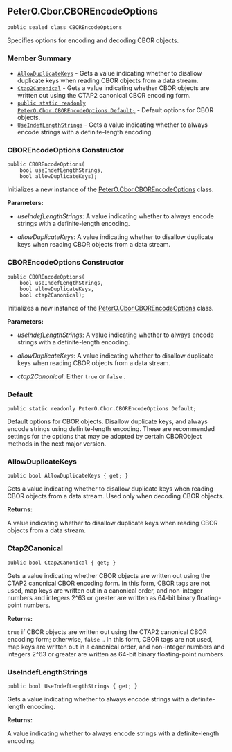 ## PeterO.Cbor.CBOREncodeOptions

    public sealed class CBOREncodeOptions

Specifies options for encoding and decoding CBOR objects.

### Member Summary
* <code>[AllowDuplicateKeys](#AllowDuplicateKeys)</code> - Gets a value indicating whether to disallow duplicate keys when reading CBOR objects from a data stream.
* <code>[Ctap2Canonical](#Ctap2Canonical)</code> - Gets a value indicating whether CBOR objects are written out using the CTAP2 canonical CBOR encoding form.
* <code>[public static readonly PeterO.Cbor.CBOREncodeOptions Default;](#Default)</code> - Default options for CBOR objects.
* <code>[UseIndefLengthStrings](#UseIndefLengthStrings)</code> - Gets a value indicating whether to always encode strings with a definite-length encoding.

<a id="Void_ctor_Boolean_Boolean"></a>
### CBOREncodeOptions Constructor

    public CBOREncodeOptions(
        bool useIndefLengthStrings,
        bool allowDuplicateKeys);

Initializes a new instance of the [PeterO.Cbor.CBOREncodeOptions](PeterO.Cbor.CBOREncodeOptions.md) class.

<b>Parameters:</b>

 * <i>useIndefLengthStrings</i>: A value indicating whether to always encode strings with a definite-length encoding.

 * <i>allowDuplicateKeys</i>: A value indicating whether to disallow duplicate keys when reading CBOR objects from a data stream.

<a id="Void_ctor_Boolean_Boolean_Boolean"></a>
### CBOREncodeOptions Constructor

    public CBOREncodeOptions(
        bool useIndefLengthStrings,
        bool allowDuplicateKeys,
        bool ctap2Canonical);

Initializes a new instance of the [PeterO.Cbor.CBOREncodeOptions](PeterO.Cbor.CBOREncodeOptions.md) class.

<b>Parameters:</b>

 * <i>useIndefLengthStrings</i>: A value indicating whether to always encode strings with a definite-length encoding.

 * <i>allowDuplicateKeys</i>: A value indicating whether to disallow duplicate keys when reading CBOR objects from a data stream.

 * <i>ctap2Canonical</i>: Either  `true`  or  `false` .

<a id="Default"></a>
### Default

    public static readonly PeterO.Cbor.CBOREncodeOptions Default;

Default options for CBOR objects. Disallow duplicate keys, and always encode strings using definite-length encoding. These are recommended settings for the options that may be adopted by certain CBORObject methods in the next major version.

<a id="AllowDuplicateKeys"></a>
### AllowDuplicateKeys

    public bool AllowDuplicateKeys { get; }

Gets a value indicating whether to disallow duplicate keys when reading CBOR objects from a data stream. Used only when decoding CBOR objects.

<b>Returns:</b>

A value indicating whether to disallow duplicate keys when reading CBOR objects from a data stream.

<a id="Ctap2Canonical"></a>
### Ctap2Canonical

    public bool Ctap2Canonical { get; }

Gets a value indicating whether CBOR objects are written out using the CTAP2 canonical CBOR encoding form. In this form, CBOR tags are not used, map keys are written out in a canonical order, and non-integer numbers and integers 2^63 or greater are written as 64-bit binary floating-point numbers.

<b>Returns:</b>

 `true`  if CBOR objects are written out using the CTAP2 canonical CBOR encoding form; otherwise,  `false` .. In this form, CBOR tags are not used, map keys are written out in a canonical order, and non-integer numbers and integers 2^63 or greater are written as 64-bit binary floating-point numbers.

<a id="UseIndefLengthStrings"></a>
### UseIndefLengthStrings

    public bool UseIndefLengthStrings { get; }

Gets a value indicating whether to always encode strings with a definite-length encoding.

<b>Returns:</b>

A value indicating whether to always encode strings with a definite-length encoding.
